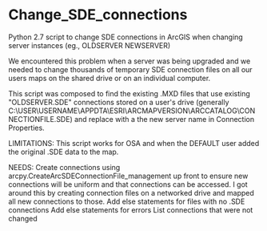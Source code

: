# Change_SDE_connections

Python 2.7 script to change SDE connections in ArcGIS when changing server instances (eg., OLDSERVER NEWSERVER)

We encountered this problem when a server was being upgraded and we needed to change thousands of temporary SDE connection files on all our users maps on the shared drive or on an individual computer. 

This script was composed to find the existing .MXD files that use existing "OLDSERVER.SDE" connections stored on a user's drive (generally C:\USER\USERNAME\APPDTA\ESRI\ARCMAPVERSION\ARCCATALOG\CONNECTIONFILE.SDE) and replace with a the new server name in Connection Properties.

LIMITATIONS: This script works for OSA and when the DEFAULT user added the original .SDE data to the map.

NEEDS: 
Create connections using arcpy.CreateArcSDEConnectionFile_management up front to ensure new connections will be uniform and that connections can be accessed. I got around this by creating connection files on a networked drive and mapped all new connections to those.
Add else statements for files with no .SDE connections
Add else statements for errors
List connections that were not changed
